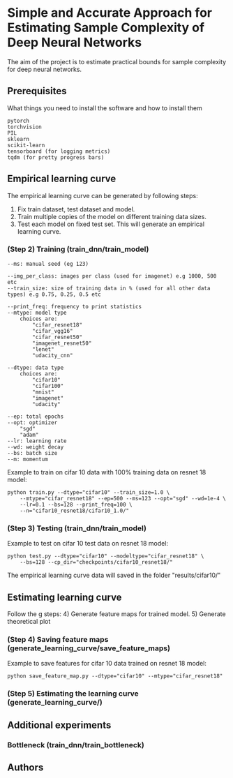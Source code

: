 # Simple and Accurate Approach for Estimating Sample Complexity of Deep Neural Networks
The aim of the project is to estimate practical bounds for sample complexity for deep neural networks. 

## Prerequisites
What things you need to install the software and how to install them
```
pytorch
torchvision
PIL
sklearn
scikit-learn
tensorboard (for logging metrics)
tqdm (for pretty progress bars)
```

## Empirical learning curve
The empirical learning curve can be generated by following steps:
1) Fix train dataset, test dataset and model.
2) Train multiple copies of the model on different training data sizes.
3) Test each model on fixed test set. This will generate an empirical learning curve.

### (Step 2) Training (train_dnn/train_model)
```
--ms: manual seed (eg 123)

--img_per_class: images per class (used for imagenet) e.g 1000, 500 etc
--train_size: size of training data in % (used for all other data types) e.g 0.75, 0.25, 0.5 etc

--print_freq: frequency to print statistics
--mtype: model type
	choices are:
		"cifar_resnet18"
		"cifar_vgg16"
		"cifar_resnet50"
		"imagenet_resnet50"
		"lenet"
		"udacity_cnn"

--dtype: data type
	choices are:
		"cifar10"
		"cifar100"
		"mnist"
		"imagenet"
		"udacity"

--ep: total epochs 
--opt: optimizer
	"sgd"
	"adam"
--lr: learning rate
--wd: weight decay
--bs: batch size
--m: momentum
```
Example to train on cifar 10 data with 100% training data on resnet 18 model:
```
python train.py --dtype="cifar10" --train_size=1.0 \
 	--mtype="cifar_resnet18" --ep=500 --ms=123 --opt="sgd" --wd=1e-4 \
 	--lr=0.1 --bs=128 --print_freq=100 \
 	--n="cifar10_resnet18/cifar10_1.0/"
```
### (Step 3) Testing (train_dnn/train_model)
Example to test on cifar 10 test data on resnet 18 model:
```
python test.py --dtype="cifar10" --modeltype="cifar_resnet18" \
	--bs=128 --cp_dir="checkpoints/cifar10_resnet18/"
```
The empirical learning curve data will saved in the folder "results/cifar10/"

## Estimating learning curve
Follow the g steps:
4) Generate feature maps for trained model.
5) Generate theoretical plot

### (Step 4) Saving feature maps (generate_learning_curve/save_feature_maps)
Example to save features for cifar 10 data trained on resnet 18 model:
```
python save_feature_map.py --dtype="cifar10" --mtype="cifar_resnet18"
```

### (Step 5) Estimating the learning curve (generate_learning_curve/)


## Additional experiments
### Bottleneck (train_dnn/train_bottleneck)
## Authors
